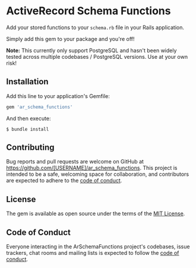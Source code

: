 # ActiveRecord Schema Functions

Add your stored functions to your `schema.rb` file in your Rails application.

Simply add this gem to your package and you're off!

**Note:** This currently only support PostgreSQL and hasn't been widely tested across multiple codebases / PostgreSQL
versions. Use at your own risk!

## Installation

Add this line to your application's Gemfile:

```ruby
gem 'ar_schema_functions'
```

And then execute:

    $ bundle install

## Contributing

Bug reports and pull requests are welcome on GitHub at https://github.com/[USERNAME]/ar_schema_functions. This project is intended to be a safe, welcoming space for collaboration, and contributors are expected to adhere to the [code of conduct](https://github.com/[USERNAME]/ar_schema_functions/blob/master/CODE_OF_CONDUCT.md).

## License

The gem is available as open source under the terms of the [MIT License](https://opensource.org/licenses/MIT).

## Code of Conduct

Everyone interacting in the ArSchemaFunctions project's codebases, issue trackers, chat rooms and mailing lists is expected to follow the [code of conduct](https://github.com/[USERNAME]/ar_schema_functions/blob/master/CODE_OF_CONDUCT.md).
